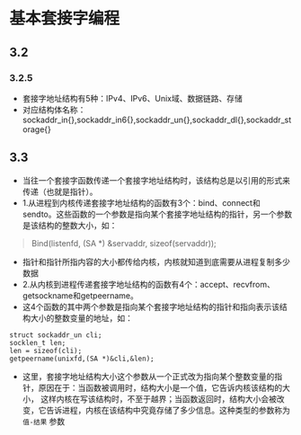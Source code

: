 # 基本套接字编程

## 3.2

### 3.2.5
* 套接字地址结构有5种：IPv4、IPv6、Unix域、数据链路、存储
* 对应结构体名称：sockaddr_in{},sockaddr_in6{},sockaddr_un{},sockaddr_dl{},sockaddr_storage{}

## 3.3
* 当往一个套接字函数传递一个套接字地址结构时，该结构总是以引用的形式来传递（也就是指针）。
* 1.从进程到内核传递套接字地址结构的函数有3个：bind、connect和sendto。这些函数的一个参数是指向某个套接字地址结构的指针，另一个参数是该结构的整数大小，如：
>Bind(listenfd, (SA *) &servaddr, sizeof(servaddr));

* 指针和指针所指内容的大小都传给内核，内核就知道到底需要从进程复制多少数据
* 2.从内核到进程传递套接字地址结构的函数有4个：accept、recvfrom、getsockname和getpeername。
* 这4个函数的其中两个参数是指向某个套接字地址结构的指针和指向表示该结构大小的整数变量的地址，如：

```c/c++
struct sockaddr_un cli;
socklen_t len;
len = sizeof(cli);
getpeername(unixfd,(SA *)&cli,&len);
```

* 这里，套接字地址结构大小这个参数从一个正式改为指向某个整数变量的指针，原因在于：当函数被调用时，结构大小是一个值，它告诉内核该结构的大小，
这样内核在写该结构时，不至于越界；当函数返回时，结构大小会被改变，它告诉进程，内核在该结构中究竟存储了多少信息。这种类型的参数称为 `值-结果` 参数


